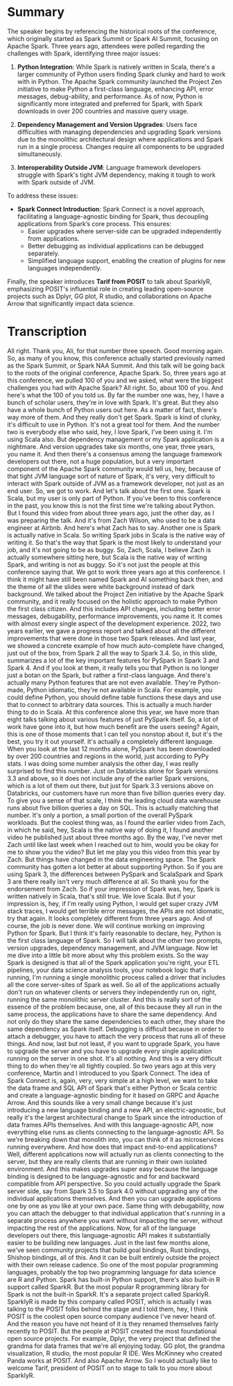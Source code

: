 # Summary

The speaker begins by referencing the historical roots of the conference, which originally started as Spark Summit or Spark AI Summit, focusing on Apache Spark. Three years ago, attendees were polled regarding the challenges with Spark, identifying three major issues:

1. **Python Integration**: While Spark is natively written in Scala, there's a larger community of Python users finding Spark clunky and hard to work with in Python. The Apache Spark community launched the Project Zen initiative to make Python a first-class language, enhancing API, error messages, debug-ability, and performance. As of now, Python is significantly more integrated and preferred for Spark, with Spark downloads in over 200 countries and massive query usage.

2. **Dependency Management and Version Upgrades**: Users face difficulties with managing dependencies and upgrading Spark versions due to the monolithic architectural design where applications and Spark run in a single process. Changes require all components to be upgraded simultaneously.

3. **Interoperability Outside JVM**: Language framework developers struggle with Spark's tight JVM dependency, making it tough to work with Spark outside of JVM.

To address these issues:

- **Spark Connect Introduction**: Spark Connect is a novel approach, facilitating a language-agnostic binding for Spark, thus decoupling applications from Spark’s core process. This ensures:
  - Easier upgrades where server-side can be upgraded independently from applications.
  - Better debugging as individual applications can be debugged separately.
  - Simplified language support, enabling the creation of plugins for new languages independently.

Finally, the speaker introduces **Tarif from POSIT** to talk about SparklyR, emphasizing POSIT's influential role in creating leading open-source projects such as Dplyr, GG plot, R studio, and collaborations on Apache Arrow that significantly impact data science.

# Transcription

 All right. Thank you, Ali, for that number three speech. Good morning again. So, as many of you know, this conference actually started previously named as the Spark Summit, or Spark NAA Summit. And this talk will be going back to the roots of the original conference, Apache Spark. So, three years ago at this conference, we pulled 100 of you and we asked, what were the biggest challenges you had with Apache Spark? All right. So, about 100 of you. And here's what the 100 of you told us. By far the number one was, hey, I have a bunch of scholar users, they're in love with Spark. It's great. But they also have a whole bunch of Python users out here. As a matter of fact, there's way more of them. And they really don't get Spark. Spark is kind of clunky, it's difficult to use in Python. It's not a great tool for them. And the number two is everybody else who said, hey, I love Spark, I've been using it. I'm using Scala also. But dependency management or my Spark application is a nightmare. And version upgrades take six months, one year, three years, you name it. And then there's a consensus among the language framework developers out there, not a huge population, but a very important component of the Apache Spark community would tell us, hey, because of that tight JVM language sort of nature of Spark, it's very, very difficult to interact with Spark outside of JVM as a framework developer, not just as an end user. So, we got to work. And let's talk about the first one. Spark is Scala, but my user is only part of Python. If you've been to this conference in the past, you know this is not the first time we're talking about Python. But I found this video from about three years ago, just the other day, as I was preparing the talk. And it's from Zach Wilson, who used to be a data engineer at Airbnb. And here's what Zach has to say. Another one is Spark is actually native in Scala. So writing Spark jobs in Scala is the native way of writing it. So that's the way that Spark is the most likely to understand your job, and it's not going to be as buggy. So, Zach, Scala, I believe Zach is actually somewhere sitting here, but Scala is the native way of writing Spark, and writing is not as buggy. So it's not just the people at this conference saying that. We got to work three years ago at this conference. I think it might have still been named Spark and AI something back then, and the theme of all the slides were white background instead of dark background. We talked about the Project Zen initiative by the Apache Spark community, and it really focused on the holistic approach to make Python the first class citizen. And this includes API changes, including better error messages, debugability, performance improvements, you name it. It comes with almost every single aspect of the development experience. 2022, two years earlier, we gave a progress report and talked about all the different improvements that were done in those two Spark releases. And last year, we showed a concrete example of how much auto-complete have changed, just out of the box, from Spark 2 all the way to Spark 3.4. So, in this slide, summarizes a lot of the key important features for PySpark in Spark 3 and Spark 4. And if you look at them, it really tells you that Python is no longer just a botan on the Spark, but rather a first-class language. And there's actually many Python features that are not even available. They're Python-made, Python idiomatic, they're not available in Scala. For example, you could define Python, you should define table functions these days and use that to connect to arbitrary data sources. This is actually a much harder thing to do in Scala. At this conference alone this year, we have more than eight talks talking about various features of just PySpark itself. So, a lot of work have gone into it, but how much benefit are the users seeing? Again, this is one of those moments that I can tell you nonstop about it, but it's the best, you try it out yourself. It's actually a completely different language. When you look at the last 12 months alone, PySpark has been downloaded by over 200 countries and regions in the world, just according to PyPy stats. I was doing some number analysis the other day, I was really surprised to find this number. Just on Databricks alone for Spark versions 3.3 and above, so it does not include any of the earlier Spark versions, which is a lot of them out there, but just for Spark 3.3 versions above on Databricks, our customers have run more than five billion queries every day. To give you a sense of that scale, I think the leading cloud data warehouse runs about five billion queries a day on SQL. This is actually matching that number. It's only a portion, a small portion of the overall PySpark workloads. But the coolest thing was, as I found the earlier video from Zach, in which he said, hey, Scala is the native way of doing it, I found another video he published just about three months ago. By the way, I've never met Zach until like last week when I reached out to him, would you be okay for me to show you the video? But let me play you this video from this year by Zach. But things have changed in the data engineering space. The Spark community has gotten a lot better at about supporting Python. So if you are using Spark 3, the differences between PySpark and ScalaSpark and Spark 3 are there really isn't very much difference at all. So thank you for the endorsement from Zach. So if your impression of Spark was, hey, Spark is written natively in Scala, that's still true. We love Scala. But if your impression is, hey, if I'm really using Python, I would get super crazy JVM stack traces, I would get terrible error messages, the APIs are not idiomatic, try that again. It looks completely different from three years ago. And of course, the job is never done. We will continue working on improving Python for Spark. But I think it's fairly reasonable to declare, hey, Python is the first class language of Spark. So I will talk about the other two prompts, version upgrades, dependency management, and JVM language. Now let me dive into a little bit more about why this problem exists. So the way Spark is designed is that all of the Spark application you're right, your ETL pipelines, your data science analysis tools, your notebook logic that's running, I'm running a single monolithic process called a driver that includes all the core server-sites of Spark as well. So all of the applications actually don't run on whatever clients or servers they independently run on, right, running the same monolithic server cluster. And this is really sort of the essence of the problem because, one, all of this because they all run in the same process, the applications have to share the same dependency. And not only do they share the same dependencies to each other, they share the same dependency as Spark itself. Debugging is difficult because in order to attach a debugger, you have to attach the very process that runs all of these things. And now, last but not least, if you want to upgrade Spark, you have to upgrade the server and you have to upgrade every single application running on the server in one shot. It's all nothing. And this is a very difficult thing to do when they're all tightly coupled. So two years ago at this very conference, Martin and I introduced to you Spark Connect. The idea of Spark Connect is, again, very, very simple at a high level, we want to take the data frame and SQL API of Spark that's either Python or Scala centric and create a language-agnostic binding for it based on GRPC and Apache Arrow. And this sounds like a very small change because it's just introducing a new language binding and a new API, an electric-agnostic, but really it's the largest architectural change to Spark since the introduction of data frames APIs themselves. And with this language-agnostic API, now everything else runs as clients connecting to the language-agnostic API. So we're breaking down that monolith into, you can think of it as microservices running everywhere. And how does that impact end-to-end applications? Well, different applications now will actually run as clients connecting to the server, but they are really clients that are running in their own isolated environment. And this makes upgrades super easy because the language binding is designed to be language-agnostic and for and backward compatible from API perspective. So you could actually upgrade the Spark server side, say from Spark 3.5 to Spark 4.0 without upgrading any of the individual applications themselves. And then you can upgrade applications one by one as you like at your own pace. Same thing with debugability, now you can attach the debugger to that individual application that's running in a separate process anywhere you want without impacting the server, without impacting the rest of the applications. Now, for all of the language developers out there, this language-agnostic API makes it substantially easier to be building new languages. Just in the last few months alone, we've seen community projects that build goal bindings, Rust bindings, Shishop bindings, all of this. And it can be built entirely outside the project with their own release cadence. So one of the most popular programming languages, probably the top two programming language for data science are R and Python. Spark has built-in Python support, there's also built-in R support called SparkR. But the most popular R programming library for Spark is not the built-in SparkR. It's a separate project called SparklyR. SparklyR is made by this company called POSIT, which is actually I was talking to the POSIT folks behind the stage and I told them, hey, I think POSIT is the coolest open source company audience I've never heard of. And the reason you have not heard of it is they renamed themselves fairly recently to POSIT. But the people at POSIT created the most foundational open source projects. For example, Dplyr, the very project that defined the grandma for data frames that we're all enjoying today. GG plot, the grandma visualization, R studio, the most popular R IDE. Wes McKinney who created Panda works at POSIT. And also Apache Arrow. So I would actually like to welcome Tarif, president of POSIT on to stage to talk to you more about SparklyR.